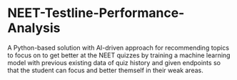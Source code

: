 # NEET-Testline-Performance-Analysis
A Python-based solution with AI-driven approach for recommending topics to focus on to get better at the NEET quizzes by training a machine learning model with previous existing data of quiz history and given endpoints so that the student can focus and better themself in their weak areas.
